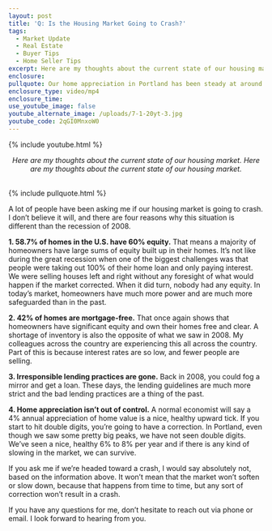 ```yaml
---
layout: post
title: 'Q: Is the Housing Market Going to Crash?'
tags:
  - Market Update
  - Real Estate
  - Buyer Tips
  - Home Seller Tips
excerpt: Here are my thoughts about the current state of our housing market.
enclosure:
pullquote: Our home appreciation in Portland has been steady at around 6% to 8%.
enclosure_type: video/mp4
enclosure_time:
use_youtube_image: false
youtube_alternate_image: /uploads/7-1-20yt-3.jpg
youtube_code: 2qGI0MnxoW0
---
```


{% include youtube.html %}

<center><em>Here are my thoughts about the current state of our housing market. Here are my thoughts about the current state of our housing market.</em></center>
&nbsp;

{% include pullquote.html %}

A lot of people have been asking me if our housing market is going to crash. I don’t believe it will, and there are four reasons why this situation is different than the recession of 2008.

**1\. 58.7% of homes in the U.S. have 60% equity.** That means a majority of homeowners have large sums of equity built up in their homes. It’s not like during the great recession when one of the biggest challenges was that people were taking out 100% of their home loan and only paying interest. We were selling houses left and right without any foresight of what would happen if the market corrected. When it did turn, nobody had any equity. In today’s market, homeowners have much more power and are much more safeguarded than in the past.&nbsp;

**2\. 42% of homes are mortgage-free.** That once again shows that homeowners have significant equity and own their homes free and clear. A shortage of inventory is also the opposite of what we saw in 2008. My colleagues across the country are experiencing this all across the country. Part of this is because interest rates are so low, and fewer people are selling.&nbsp;

**3\. Irresponsible lending practices are gone.** Back in 2008, you could fog a mirror and get a loan. These days, the lending guidelines are much more strict and the bad lending practices are a thing of the past.

**4\. Home appreciation isn’t out of control.** A normal economist will say a 4% annual appreciation of home value is a nice, healthy upward tick. If you start to hit double digits, you’re going to have a correction. In Portland, even though we saw some pretty big peaks, we have not seen double digits. We’ve seen a nice, healthy 6% to 8% per year and if there is any kind of slowing in the market, we can survive.

If you ask me if we’re headed toward a crash, I would say absolutely not, based on the information above. It won’t mean that the market won’t soften or slow down, because that happens from time to time, but any sort of correction won’t result in a crash.

If you have any questions for me, don’t hesitate to reach out via phone or email. I look forward to hearing from you.